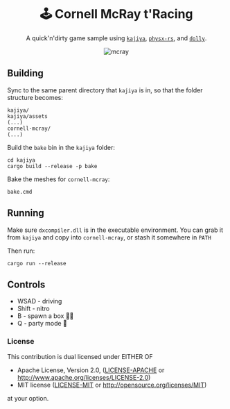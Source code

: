 <!-- Allow this file to not have a first line heading -->
<!-- markdownlint-disable-file MD041 -->

<!-- inline html -->
<!-- markdownlint-disable-file MD033 -->

<div align="center">
  
# 🕹️ Cornell McRay t'Racing

A quick'n'dirty game sample using [`kajiya`](https://github.com/EmbarkStudios/kajiya), [`physx-rs`](https://github.com/EmbarkStudios/physx-rs), and [`dolly`](https://github.com/h3r2tic/dolly).

![mcray](https://user-images.githubusercontent.com/16522064/146706174-dabbe36a-d846-4550-a6d6-35aa9047c4f6.gif)

</div>

## Building

Sync to the same parent directory that `kajiya` is in, so that the folder structure becomes:

```
kajiya/
kajiya/assets
(...)
cornell-mcray/
(...)
```

Build the `bake` bin in the `kajiya` folder:

```
cd kajiya
cargo build --release -p bake
```

Bake the meshes for `cornell-mcray`:

```
bake.cmd
```

## Running

Make sure `dxcompiler.dll` is in the executable environment. You can grab it from `kajiya` and copy into `cornell-mcray`, or stash it somewhere in `PATH`

Then run:

```
cargo run --release
```

## Controls

* WSAD - driving
* Shift - nitro
* B - spawn a box 🤷‍♂️
* Q - party mode 🎊

### License

This contribution is dual licensed under EITHER OF

* Apache License, Version 2.0, ([LICENSE-APACHE](LICENSE-APACHE) or <http://www.apache.org/licenses/LICENSE-2.0>)
* MIT license ([LICENSE-MIT](LICENSE-MIT) or <http://opensource.org/licenses/MIT>)

at your option.